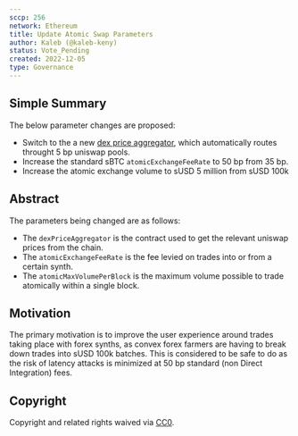 ```yaml
---
sccp: 256
network: Ethereum
title: Update Atomic Swap Parameters
author: Kaleb (@kaleb-keny)
status: Vote_Pending
created: 2022-12-05
type: Governance
---
```


<!--You can leave these HTML comments in your merged SCCP and delete the visible duplicate text guides, they will not appear and may be helpful to refer to if you edit it again. This is the suggested template for new SCCPs. Note that an SCCP number will be assigned by an editor. When opening a pull request to submit your SCCP, please use an abbreviated title in the filename, `sccp-draft_title_abbrev.md`. The title should be 44 characters or less.-->

## Simple Summary

<!--"If you can't explain it simply, you don't understand it well enough." Provide a simplified and layman-accessible explanation of the SCCP.-->
The below parameter changes are proposed:
- Switch to the a new [dex price aggregator](https://etherscan.io/address/0x228bCc970003Ca7588337604AFD9Fc5d92bF1C8B), which automatically routes throught 5 bp uniswap pools.
- Increase the standard sBTC `atomicExchangeFeeRate` to 50 bp from 35 bp.
- Increase the atomic exchange volume to sUSD 5 million from sUSD 100k 


## Abstract

<!--A short (~200 word) description of the variable change proposed.-->

The parameters being changed are as follows:

- The `dexPriceAggregator` is the contract used to get the relevant uniswap prices from the chain.
- The `atomicExchangeFeeRate` is the fee levied on trades into or from a certain synth.
- The `atomicMaxVolumePerBlock` is the maximum volume possible to trade atomically within a single block.



## Motivation

<!--The motivation is critical for SCCPs that want to update variables within Synthetix. It should clearly explain why the existing variable is not incentive aligned. SCCP submissions without sufficient motivation may be rejected outright.-->

The primary motivation is to improve the user experience around trades taking place with forex synths, as convex forex farmers are having to break down trades into sUSD 100k batches. This is considered to be safe to do as the risk of latency attacks is minimized at 50 bp standard (non Direct Integration) fees.

## Copyright

Copyright and related rights waived via [CC0](https://creativecommons.org/publicdomain/zero/1.0/).